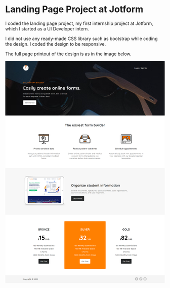 
#  Landing Page Project at Jotform

I coded the landing page project, my first internship project at Jotform, which I started as a UI Developer intern.

I did not use any ready-made CSS library such as bootstrap while coding the design. I coded the design to be responsive.

The full page printout of the design is as in the image below.

![Project](https://github.com/yasinakbulut25/Landing-Page-Project/blob/main/img/project.png?raw=true)
